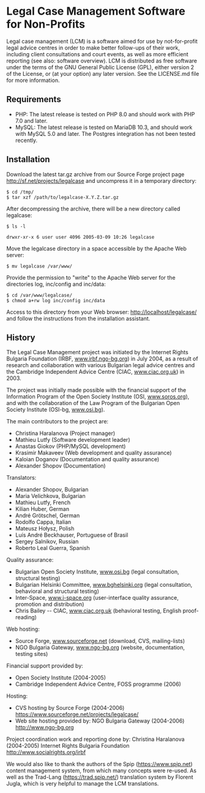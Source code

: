 # Legal Case Management Software for Non-Profits

Legal case management (LCM) is a software aimed for use by not-for-profit legal
advice centres in order to make better follow-ups of their work, including
client consultations and court events, as well as more efficient reporting (see
also: software overview). LCM is distributed as free software under the terms
of the GNU General Public License (GPL), either version 2 of the License, or
(at your option) any later version. See the LICENSE.md file for more information.

## Requirements

* PHP: The latest release is tested on PHP 8.0 and should work with PHP 7.0 and later.
* MySQL: The latest release is tested on MariaDB 10.3, and should work with MySQL 5.0 and later. The Postgres integration has not been tested recently.

## Installation

Download the latest tar.gz archive from our Source Forge project page
<http://sf.net/projects/legalcase> and uncompress it in a temporary
directory:

    $ cd /tmp/
    $ tar xzf /path/to/legalcase-X.Y.Z.tar.gz

After decompressing the archive, there will be a new directory called legalcase:

    $ ls -l

    drwxr-xr-x 6 user user 4096 2005-03-09 10:26 legalcase

Move the legalcase directory in a space accessible by the Apache Web server:

    $ mv legalcase /var/www/

Provide the permission to "write" to the Apache Web server for the directories
log, inc/config and inc/data:

    $ cd /var/www/legalcase/
    $ chmod a+rw log inc/config inc/data

Access to this directory from your Web browser: <http://localhost/legalcase/> 
and follow the instructions from the installation assistant.

## History

The Legal Case Management project was initiated by the Internet Rights Bulgaria
Foundation (IRBF, www.irbf.ngo-bg.org) in July 2004, as a result of research
and collaboration with various Bulgarian legal advice centres and the Cambridge
Independent Advice Centre (CIAC, www.ciac.org.uk) in 2003.

The project was initially made possible with the financial support of the Information
Program of the Open Society Institute (OSI, www.soros.org), and with the
collaboration of the Law Program of the Bulgarian Open Society Institute
(OSI-bg, www.osi.bg).

The main contributors to the project are:

- Christina Haralanova (Project manager)
- Mathieu Lutfy (Software development leader)
- Anastas Giokov (PHP/MySQL development)
- Krasimir Makaveev (Web development and quality assurance)
- Kaloian Doganov (Documentation and quality assurance)
- Alexander Shopov (Documentation)

Translators:

- Alexander Shopov, Bulgarian
- Maria Velichkova, Bulgarian
- Mathieu Lutfy, French
- Kilian Huber, German
- André Grötschel, German
- Rodolfo Cappa, Italian
- Mateusz Hołysz, Polish
- Luís André Beckhauser, Portuguese of Brasil
- Sergey Salnikov, Russian
- Roberto Leal Guerra, Spanish

Quality assurance:

-  Bulgarian Open Society Institute, www.osi.bg (legal consultation, structural testing)
-  Bulgarian Helsinki Committee, www.bghelsinki.org (legal consultation, behavioral and structural testing)
-  Inter-Space, www.i-space.org (user-interface quality assurance, promotion and distribution)
-  Chris Bailey -- CIAC, www.ciac.org.uk (behavioral testing, English proof-reading)

Web hosting:

- Source Forge, www.sourceforge.net (download, CVS, mailing-lists)
- NGO Bulgaria Gateway, www.ngo-bg.org (website, documentation, testing sites)

Financial support provided by:

- Open Society Institute (2004-2005)
- Cambridge Independent Advice Centre, FOSS programme (2006)

Hosting:

- CVS hosting by Source Forge (2004-2006) https://www.sourceforge.net/projects/legalcase/
- Web site hosting provided by: NGO Bulgaria Gateway (2004-2006) http://www.ngo-bg.org

Project coordination work and reporting done by: Christina Haralanova (2004-2005) Internet Rights Bulgaria Foundation http://www.socialrights.org/irbf

We would also like to thank the authors of the Spip (https://www.spip.net) content
management system, from which many concepts were re-used. As well as the
Trad-Lang (https://trad.spip.net/) translation system by Florent
Jugla, which is very helpful to manage the LCM translations.
